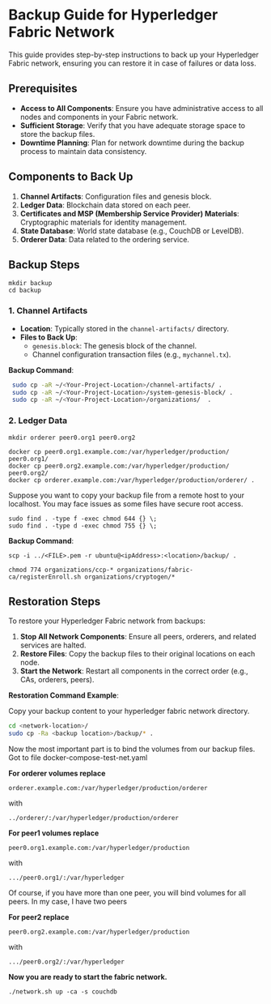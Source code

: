 # Backup Guide for Hyperledger Fabric Network

This guide provides step-by-step instructions to back up your Hyperledger Fabric network, ensuring you can restore it in case of failures or data loss.

## Prerequisites

- **Access to All Components**: Ensure you have administrative access to all nodes and components in your Fabric network.
- **Sufficient Storage**: Verify that you have adequate storage space to store the backup files.
- **Downtime Planning**: Plan for network downtime during the backup process to maintain data consistency.

## Components to Back Up

1. **Channel Artifacts**: Configuration files and genesis block.
2. **Ledger Data**: Blockchain data stored on each peer.
3. **Certificates and MSP (Membership Service Provider) Materials**: Cryptographic materials for identity management.
4. **State Database**: World state database (e.g., CouchDB or LevelDB).
5. **Orderer Data**: Data related to the ordering service.

## Backup Steps

```
mkdir backup
cd backup
```

### 1. Channel Artifacts

- **Location**: Typically stored in the `channel-artifacts/` directory.
- **Files to Back Up**:
  - `genesis.block`: The genesis block of the channel.
  - Channel configuration transaction files (e.g., `mychannel.tx`).

**Backup Command**:
```bash
 sudo cp -aR ~/<Your-Project-Location>/channel-artifacts/ .
 sudo cp -aR ~/<Your-Project-Location>/system-genesis-block/ .
 sudo cp -aR ~/<Your-Project-Location>/organizations/  .
```

### 2. Ledger Data
```
mkdir orderer peer0.org1 peer0.org2

docker cp peer0.org1.example.com:/var/hyperledger/production/ peer0.org1/
docker cp peer0.org2.example.com:/var/hyperledger/production/ peer0.org2/
docker cp orderer.example.com:/var/hyperledger/production/orderer/ .

```

Suppose you want to copy your backup file from a remote host to your localhost. You may face issues as some files have secure root access.

```
sudo find . -type f -exec chmod 644 {} \;
sudo find . -type d -exec chmod 755 {} \;
```

**Backup Command**:
```
scp -i ../<FILE>.pem -r ubuntu@<ipAddress>:<location>/backup/ .
```

```
chmod 774 organizations/ccp-* organizations/fabric-ca/registerEnroll.sh organizations/cryptogen/*
```

## Restoration Steps

To restore your Hyperledger Fabric network from backups:

1. **Stop All Network Components**: Ensure all peers, orderers, and related services are halted.
2. **Restore Files**: Copy the backup files to their original locations on each node.
3. **Start the Network**: Restart all components in the correct order (e.g., CAs, orderers, peers).

**Restoration Command Example**:

Copy your backup content to your hyperledger fabric network directory.

```bash
cd <network-location>/
sudo cp -Ra <backup location>/backup/* .
```

Now the most important part is to bind the volumes from our backup files. Got to file docker-compose-test-net.yaml


**For orderer volumes replace**
```
orderer.example.com:/var/hyperledger/production/orderer
```
with

```
../orderer/:/var/hyperledger/production/orderer
```

**For peer1 volumes replace**
```
peer0.org1.example.com:/var/hyperledger/production
```
with
```
.../peer0.org1/:/var/hyperledger
```



Of course, if you have more than one peer, you will bind volumes for all peers. In my case, I have two peers

**For peer2 replace**
```
peer0.org2.example.com:/var/hyperledger/production
```
with
```
.../peer0.org2/:/var/hyperledger
```


**Now you are ready to start the fabric network.**
```
./network.sh up -ca -s couchdb
```
